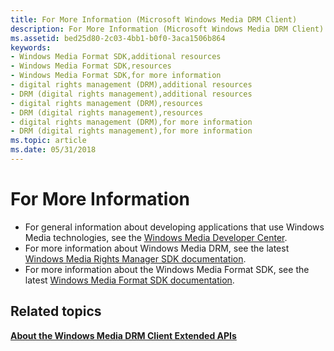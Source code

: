 ```yaml
---
title: For More Information (Microsoft Windows Media DRM Client)
description: For More Information (Microsoft Windows Media DRM Client)
ms.assetid: bed25d80-2c03-4bb1-b0f0-3aca1506b864
keywords:
- Windows Media Format SDK,additional resources
- Windows Media Format SDK,resources
- Windows Media Format SDK,for more information
- digital rights management (DRM),additional resources
- DRM (digital rights management),additional resources
- digital rights management (DRM),resources
- DRM (digital rights management),resources
- digital rights management (DRM),for more information
- DRM (digital rights management),for more information
ms.topic: article
ms.date: 05/31/2018
---
```


# For More Information

-   For general information about developing applications that use Windows Media technologies, see the [Windows Media Developer Center](https://go.microsoft.com/fwlink/p/?linkid=56124).
-   For more information about Windows Media DRM, see the latest [Windows Media Rights Manager SDK documentation](https://go.microsoft.com/fwlink/p/?linkid=56123).
-   For more information about the Windows Media Format SDK, see the latest [Windows Media Format SDK documentation](https://go.microsoft.com/fwlink/p/?linkid=56122).

## Related topics

<dl> <dt>

[**About the Windows Media DRM Client Extended APIs**](about-the-windows-media-drm-client-extended-apis.md)
</dt> </dl>

 

 




